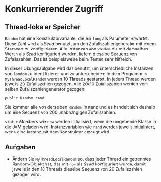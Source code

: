 # Konkurrierender Zugriff #

## Thread-lokaler Speicher ##

``Random`` hat eine Konstruktorvariante, die ein ``long`` als Parameter erwartet. Diese Zahl wird als _Seed_ benutzt, um den Zufallszahlengenerator mit einem Startwert zu konfigurieren. Alle Instanzen von ``Random`` die mit demselben Wert ``n`` als _Seed_ konfiguriert wurden, liefern dieselbe Sequenz von Zufallszahlen. Das ist beispielsweise beim Testen sehr hilfreich. 

In dieser Übungsaufgabe wird das benutzt, um unterschiedliche Instanzen von ``Random`` zu identifizieren und zu unterscheiden: In dem Programm in ``MyThreadLocalRandom`` werden 10 Threads gestartet. In jedem Thread werden jeweils 20 Zufallszahlen gezogen. Alle 20x10 Zufallszahlen werden vom selben Zufallszahlengenerator gezogen:

	public Random rand     

Sie kommen alle von derselben ``Random``-Instanz und es handelt sich deshalb um eine Sequenz von 200 unabhängigen Zufallszahlen.

``static`` _Members_ wie ``now`` werden initialisiert, wenn die umgebende Klasse in die JVM geladen wird. Instanzvariablen wie ``rand`` werden jeweils initialisiert, wenn eine Instanz mit dem Konstruktor erzeugt wird. 

## Aufgaben ##

* Ändern Sie ``MyThreadLocalRandom`` so, dass jeder Thread ein getrenntes Random-Objekt hat, das mit ``now`` als _Seed_ konfiguriert wurde, damit jeweils in den 10 Threads dieselbe Sequenz von 20 Zufallszahlen gezogen wird. 
